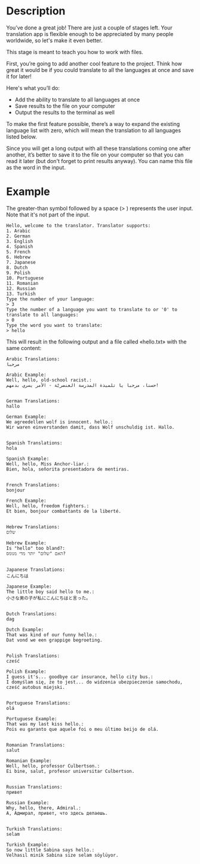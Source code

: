 #  Description

You’ve done a great job! There are just a couple of stages left. Your translation app is flexible enough to be appreciated by many people worldwide, so let's make it even better.

This stage is meant to teach you how to work with files.

First, you’re going to add another cool feature to the project. Think how great it would be if you could translate to all the languages at once and save it for later!

Here's what you’ll do:

-    Add the ability to translate to all languages at once
-    Save results to the file on your computer
-    Output the results to the terminal as well

To make the first feature possible, there’s a way to expand the existing language list with zero, which will mean the translation to all languages listed below.

Since you will get a long output with all these translations coming one after another, it’s better to save it to the file on your computer so that you can read it later (but don't forget to print results anyway). You can name this file as the word in the input.
#  Example

The greater-than symbol followed by a space (> ) represents the user input. Note that it's not part of the input.

    Hello, welcome to the translator. Translator supports: 
    1. Arabic
    2. German
    3. English
    4. Spanish
    5. French
    6. Hebrew
    7. Japanese
    8. Dutch
    9. Polish
    10. Portuguese
    11. Romanian
    12. Russian
    13. Turkish
    Type the number of your language:
    > 3
    Type the number of a language you want to translate to or '0' to translate to all languages:
    > 0
    Type the word you want to translate:
    > hello

This will result in the following output and a file called «hello.txt» with the same content:

    Arabic Translations:
    مرحبا
    
    Arabic Example:
    Well, hello, old-school racist.:
    حسنا، مرحبا يا تلميذة المدرسة العنصريّة - الأمر يسري بدمهم!
    
    
    German Translations:
    hallo
    
    German Example:
    We agreedellen wolf is innocent. hello.:
    Wir waren einverstanden damit, dass Wolf unschuldig ist. Hallo.
    
    
    Spanish Translations:
    hola
    
    Spanish Example:
    Well, hello, Miss Anchor-liar.:
    Bien, hola, señorita presentadora de mentiras.
    
    
    French Translations:
    bonjour
    
    French Example:
    Well, hello, freedom fighters.:
    Et bien, bonjour combattants de la liberté.
    
    
    Hebrew Translations:
    שלום
    
    Hebrew Example:
    Is "hello" too bland?:
    האם "שלום" יותר מדי מנומס?
    
    
    Japanese Translations:
    こんにちは
    
    Japanese Example:
    The little boy said hello to me.:
    小さな男の子が私にこんにちはと言った。
    
    
    Dutch Translations:
    dag
    
    Dutch Example:
    That was kind of our funny hello.:
    Dat vond we een grappige begroeting.
    
    
    Polish Translations:
    cześć
    
    Polish Example:
    I guess it's... goodbye car insurance, hello city bus.:
    I domyślam się, że to jest... do widzenia ubezpieczenie samochodu, cześć autobus miejski.
    
    
    Portuguese Translations:
    olá
    
    Portuguese Example:
    That was my last kiss hello.:
    Pois eu garanto que aquele foi o meu último beijo de olá.
    
    
    Romanian Translations:
    salut
    
    Romanian Example:
    Well, hello, professor Culbertson.:
    Ei bine, salut, profesor universitar Culbertson.
    
    
    Russian Translations:
    привет
    
    Russian Example:
    Why, hello, there, Admiral.:
    А, Адмирал, привет, что здесь делаешь.
    
    
    Turkish Translations:
    selam
    
    Turkish Example:
    So now little Sabina says hello.:
    Velhasıl minik Sabina size selam söylüyor.